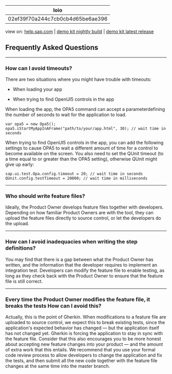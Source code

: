 | loio |
| -----|
| 02ef39f70a244c7cb0cb4d65be6ae396 |

<div id="loio">

view on: [help.sap.com](https://help.sap.com/viewer/DRAFT/3237636b137e43519a20ad5513c49ccb/latest/en-US/02ef39f70a244c7cb0cb4d65be6ae396.html) | [demo kit nightly build](https://openui5nightly.hana.ondemand.com/#/topic/02ef39f70a244c7cb0cb4d65be6ae396) | [demo kit latest release](https://openui5.hana.ondemand.com/#/topic/02ef39f70a244c7cb0cb4d65be6ae396)</div>
<!-- loio02ef39f70a244c7cb0cb4d65be6ae396 -->

## Frequently Asked Questions

***

### How can I avoid timeouts?

There are two situations where you might have trouble with timeouts:

-   When loading your app

-   When trying to find OpenUI5 controls in the app


When loading the app, the OPA5 command can accept a parameterdefining the number of seconds to wait for the application to load.

```lang-js
var opa5 = new Opa5();
opa5.iStartMyAppInAFrame("path/to/your/app.html", 30); // wait time in seconds
```

When trying to find OpenUI5 controls in the app, you can add the following settings to cause OPA5 to wait a different amount of time for a control to become available on the screen. You also need to set the QUnit timeout \(to a time equal to or greater than the OPA5 setting\), otherwise QUnit might give up early:

```lang-js
sap.ui.test.Opa.config.timeout = 20; // wait time in seconds
QUnit.config.testTimeout = 20000; // wait time in milliseconds
```

***

### Who should write feature files?

Ideally, the Product Owner develops feature files together with developers. Depending on how familiar Product Owners are with the tool, they can upload the feature files directly to source control, or let the developers do the upload.

***

### How can I avoid inadequacies when writing the step definitions?

You may find that there is a gap between what the Product Owner has written, and the information that the developer requires to implement an integration test. Developers can modify the feature file to enable testing, as long as they check back with the Product Owner to ensure that the feature file is still correct.

***

### Every time the Product Owner modifies the feature file, it breaks the tests How can I avoid this?

Actually, this is the point of Gherkin. When modifications to a feature file are uploaded to source control, we expect this to break existing tests, since the application's expected behavior has changed — but the application itself has not changed yet. Gherkin is forcing the application to stay in sync with the feature file. Consider that this also encourages you to be more honest about accepting new feature changes into your product — and the amount of extra work that this entails. We recommend that you use your formal code review process to allow developers to change the application and fix the tests, and then submit all the new code together with the feature file changes at the same time into the master branch.

